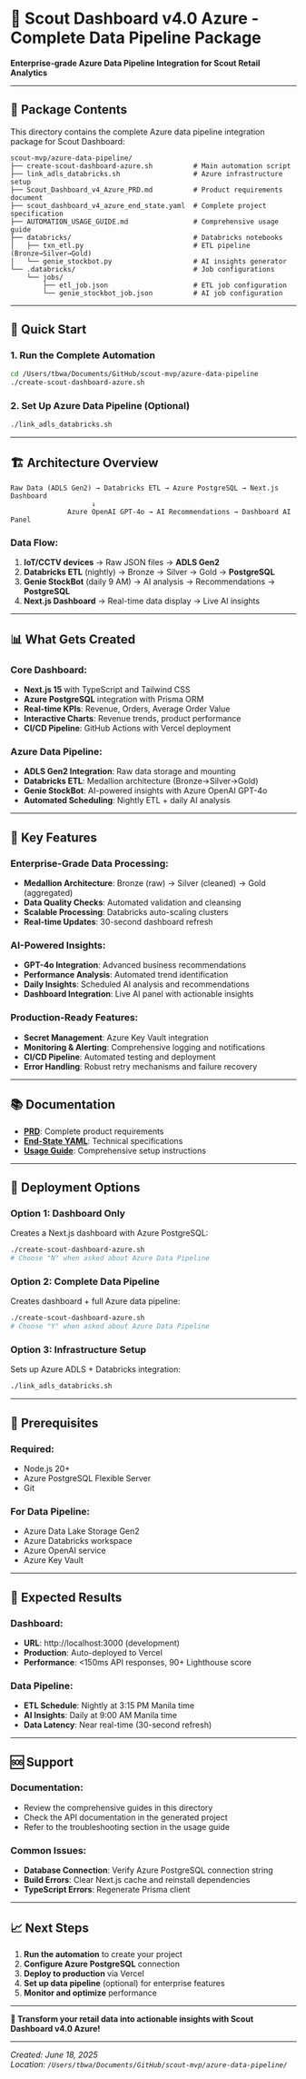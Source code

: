 # 🚀 Scout Dashboard v4.0 Azure - Complete Data Pipeline Package

**Enterprise-grade Azure Data Pipeline Integration for Scout Retail Analytics**

---

## 📁 Package Contents

This directory contains the complete Azure data pipeline integration package for Scout Dashboard:

```
scout-mvp/azure-data-pipeline/
├── create-scout-dashboard-azure.sh          # Main automation script
├── link_adls_databricks.sh                  # Azure infrastructure setup
├── Scout_Dashboard_v4_Azure_PRD.md          # Product requirements document
├── scout_dashboard_v4_azure_end_state.yaml  # Complete project specification
├── AUTOMATION_USAGE_GUIDE.md                # Comprehensive usage guide
├── databricks/                              # Databricks notebooks
│   ├── txn_etl.py                           # ETL pipeline (Bronze→Silver→Gold)
│   └── genie_stockbot.py                    # AI insights generator
└── .databricks/                             # Job configurations
    └── jobs/
        ├── etl_job.json                     # ETL job configuration
        └── genie_stockbot_job.json          # AI job configuration
```

---

## 🎯 Quick Start

### 1. Run the Complete Automation
```bash
cd /Users/tbwa/Documents/GitHub/scout-mvp/azure-data-pipeline
./create-scout-dashboard-azure.sh
```

### 2. Set Up Azure Data Pipeline (Optional)
```bash
./link_adls_databricks.sh
```

---

## 🏗️ Architecture Overview

```
Raw Data (ADLS Gen2) → Databricks ETL → Azure PostgreSQL → Next.js Dashboard
                    ↓
              Azure OpenAI GPT-4o → AI Recommendations → Dashboard AI Panel
```

### **Data Flow:**
1. **IoT/CCTV devices** → Raw JSON files → **ADLS Gen2**
2. **Databricks ETL** (nightly) → Bronze → Silver → Gold → **PostgreSQL**
3. **Genie StockBot** (daily 9 AM) → AI analysis → Recommendations → **PostgreSQL**
4. **Next.js Dashboard** → Real-time data display → Live AI insights

---

## 📊 What Gets Created

### **Core Dashboard:**
- **Next.js 15** with TypeScript and Tailwind CSS
- **Azure PostgreSQL** integration with Prisma ORM
- **Real-time KPIs**: Revenue, Orders, Average Order Value
- **Interactive Charts**: Revenue trends, product performance
- **CI/CD Pipeline**: GitHub Actions with Vercel deployment

### **Azure Data Pipeline:**
- **ADLS Gen2 Integration**: Raw data storage and mounting
- **Databricks ETL**: Medallion architecture (Bronze→Silver→Gold)
- **Genie StockBot**: AI-powered insights with Azure OpenAI GPT-4o
- **Automated Scheduling**: Nightly ETL + daily AI analysis

---

## 🔧 Key Features

### **Enterprise-Grade Data Processing:**
- **Medallion Architecture**: Bronze (raw) → Silver (cleaned) → Gold (aggregated)
- **Data Quality Checks**: Automated validation and cleansing
- **Scalable Processing**: Databricks auto-scaling clusters
- **Real-time Updates**: 30-second dashboard refresh

### **AI-Powered Insights:**
- **GPT-4o Integration**: Advanced business recommendations
- **Performance Analysis**: Automated trend identification
- **Daily Insights**: Scheduled AI analysis and recommendations
- **Dashboard Integration**: Live AI panel with actionable insights

### **Production-Ready Features:**
- **Secret Management**: Azure Key Vault integration
- **Monitoring & Alerting**: Comprehensive logging and notifications
- **CI/CD Pipeline**: Automated testing and deployment
- **Error Handling**: Robust retry mechanisms and failure recovery

---

## 📚 Documentation

- **[PRD](Scout_Dashboard_v4_Azure_PRD.md)**: Complete product requirements
- **[End-State YAML](scout_dashboard_v4_azure_end_state.yaml)**: Technical specifications
- **[Usage Guide](AUTOMATION_USAGE_GUIDE.md)**: Comprehensive setup instructions

---

## 🚀 Deployment Options

### **Option 1: Dashboard Only**
Creates a Next.js dashboard with Azure PostgreSQL:
```bash
./create-scout-dashboard-azure.sh
# Choose "N" when asked about Azure Data Pipeline
```

### **Option 2: Complete Data Pipeline**
Creates dashboard + full Azure data pipeline:
```bash
./create-scout-dashboard-azure.sh
# Choose "Y" when asked about Azure Data Pipeline
```

### **Option 3: Infrastructure Setup**
Sets up Azure ADLS + Databricks integration:
```bash
./link_adls_databricks.sh
```

---

## 🔐 Prerequisites

### **Required:**
- Node.js 20+
- Azure PostgreSQL Flexible Server
- Git

### **For Data Pipeline:**
- Azure Data Lake Storage Gen2
- Azure Databricks workspace
- Azure OpenAI service
- Azure Key Vault

---

## 🎉 Expected Results

### **Dashboard:**
- **URL**: http://localhost:3000 (development)
- **Production**: Auto-deployed to Vercel
- **Performance**: <150ms API responses, 90+ Lighthouse score

### **Data Pipeline:**
- **ETL Schedule**: Nightly at 3:15 PM Manila time
- **AI Insights**: Daily at 9:00 AM Manila time
- **Data Latency**: Near real-time (30-second refresh)

---

## 🆘 Support

### **Documentation:**
- Review the comprehensive guides in this directory
- Check the API documentation in the generated project
- Refer to the troubleshooting section in the usage guide

### **Common Issues:**
- **Database Connection**: Verify Azure PostgreSQL connection string
- **Build Errors**: Clear Next.js cache and reinstall dependencies
- **TypeScript Errors**: Regenerate Prisma client

---

## 📈 Next Steps

1. **Run the automation** to create your project
2. **Configure Azure PostgreSQL** connection
3. **Deploy to production** via Vercel
4. **Set up data pipeline** (optional) for enterprise features
5. **Monitor and optimize** performance

---

**🎯 Transform your retail data into actionable insights with Scout Dashboard v4.0 Azure!**

---

*Created: June 18, 2025*  
*Location: `/Users/tbwa/Documents/GitHub/scout-mvp/azure-data-pipeline/`*
